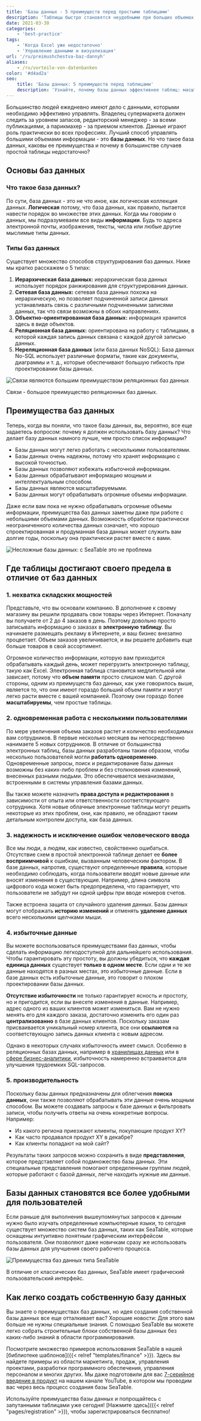 ```yaml
---
title: 'Базы данных - 5 преимуществ перед простыми таблицами'
description: 'Таблицы быстро становятся неудобными при больших объемах данных. Базы данных обеспечивают структуру, контроль доступа, предотвращение ошибок и высокую производительность. В статье рассмотрены 5 ключевых преимуществ и современные решения, упрощающие управление информацией.'
date: 2021-03-30
categories:
    - 'best-practice'
tags:
    - 'Когда Excel уже недостаточно'
    - 'Управление данными и визуализация'
url: '/ru/preimushchestva-baz-dannyh'
aliases:
    - /ru/vorteile-von-datenbanken
color: '#d4ad2a'
seo:
    title: 'Базы данных: 5 преимуществ перед таблицами'
    description: 'Узнайте, почему базы данных эффективнее таблиц: масштабируемость, надежность и работа с несколькими пользователями.'
---
```


Большинство людей ежедневно имеют дело с данными, которыми необходимо эффективно управлять. Владелец супермаркета должен следить за уровнем запасов, редакторский менеджер - за всеми публикациями, а парикмахер - за приемом клиентов. Данные играют роль практически во всех профессиях. Лучший способ управлять большими объемами информации - это **базы данных**. Но что такое база данных, каковы ее преимущества и почему в большинстве случаев простой таблицы недостаточно?

## Основы баз данных

### Что такое база данных?

По сути, база данных - это не что иное, как логическая коллекция данных. **Логическая** потому, что база данных, как правило, пытается навести порядок во множестве этих данных. Когда мы говорим о данных, мы подразумеваем все виды **информации**. Будь то адреса электронной почты, изображения, тексты, числа или любые другие мыслимые типы данных.

### Типы баз данных

Существует множество способов структурирования баз данных. Ниже мы кратко расскажем о 5 типах:

1. **Иерархическая база данных:** иерархическая база данных использует порядок ранжирования для структурирования данных.
2. **Сетевая база данных:** сетевая база данных похожа на иерархическую, но позволяет подчиненной записи данных устанавливать связь с различными подчиненными записями данных, так что связи возможны в обоих направлениях.
3. **Объектно-ориентированная база данных:** информация хранится здесь в виде объектов.
4. **Реляционная база данных:** ориентирована на работу с таблицами, в которой каждая запись данных связана с каждой другой записью данных.
5. **Нереляционная база данных** (или база данных NoSQL): База данных No-SQL использует различные форматы, такие как документы, диаграммы и т. д., которые обеспечивают большую гибкость при проектировании базы данных.

![Связи являются большим преимуществом реляционных баз данных](hunter-harritt-Ype9sdOPdYc-unsplash-scaled-1.jpg)

Связи - большое преимущество реляционных баз данных.

## Преимущества баз данных

Теперь, когда вы поняли, что такое базы данных, вы, вероятно, все еще задаетесь вопросом: почему я должен использовать базу данных? Что делает базу данных намного лучше, чем просто список информации?

- Базы данных могут легко работать с несколькими пользователями.
- Базы данных очень надежны, потому что хранят информацию с высокой точностью.
- Базы данных позволяют избежать избыточной информации.
- Базы данных обрабатывают информацию мощным и интеллектуальным способом.
- Базы данных являются масштабируемыми.
- Базы данных могут обрабатывать огромные объемы информации.

Даже если вам пока не нужно обрабатывать огромные объемы информации, преимущества баз данных заметны даже при работе с небольшими объемами данных. Возможность обработки практически неограниченного количества данных означает, что хорошо спроектированная и продуманная база данных может служить вам долгие годы, поскольку она практически растет вместе с вами.

![Несложные базы данных: с SeaTable это не проблема](pexels-christina-morillo-1181354-e1634551763220.jpg)

## Где таблицы достигают своего предела в отличие от баз данных

### 1\. нехватка складских мощностей

Представьте, что вы основали компанию. В дополнение к своему магазину вы решили продавать свои товары через Интернет. Поначалу вы получаете от 2 до 4 заказов в день. Поэтому довольно просто записывать информацию о заказах в **электронную таблицу**. Вы начинаете размещать рекламу в Интернете, и ваш бизнес внезапно процветает. Объем заказов увеличивается, и вы решаете добавить еще больше товаров в свой ассортимент.

Огромное количество информации, которую вам приходится обрабатывать каждый день, может перегрузить электронную таблицу, такую как Excel. Электронная таблица становится медлительной или зависает, потому что **объем памяти** просто слишком мал. С другой стороны, одним из преимуществ баз данных, как уже говорилось выше, является то, что они имеют гораздо больший объем памяти и могут легко расти вместе с вашей компанией. Поэтому они гораздо более **масштабируемы**, чем простые таблицы.

### 2\. одновременная работа с несколькими пользователями

По мере увеличения объема заказов растет и количество необходимых вам сотрудников. В первые несколько месяцев вы непосредственно нанимаете 5 новых сотрудников. В отличие от большинства электронных таблиц, базы данных разработаны таким образом, чтобы несколько пользователей могли **работать одновременно**. Одновременные запросы, поиск и редактирование базы данных возможны без каких-либо проблем и без столкновения изменений, внесенных разными людьми. Это обеспечивается механизмами, встроенными в системы управления базами данных.

Вы также можете назначить **права доступа и редактирования** в зависимости от опыта или ответственности соответствующего сотрудника. Хотя новые облачные электронные таблицы могут решить некоторые из этих проблем, они, как правило, не обладают таким детальным контролем доступа, как база данных.

### 3\. надежность и исключение ошибок человеческого ввода

Все мы люди, а людям, как известно, свойственно ошибаться. Отсутствие схем в простой электронной таблице делает ее **более восприимчивой** к ошибкам, вызванным человеческим фактором. В базе данных, напротив, существуют определенные **правила**, которые необходимо соблюдать, когда пользователи вводят новые данные или вносят изменения в существующие. Например, длина символа цифрового кода может быть предопределена, что гарантирует, что пользователи не забудут ни одной цифры при вводе номеров счетов.

Также встроена защита от случайного удаления данных. Базы данных могут отображать **историю изменений** и отменять **удаление данных** всего несколькими щелчками мыши.

### 4\. избыточные данные

Вы можете воспользоваться преимуществами баз данных, чтобы сделать информацию легкодоступной для дальнейшего использования. Чтобы гарантировать эту простоту, вы должны убедиться, что **каждая единица данных** существует **только в одном месте**. Если одни и те же данные находятся в разных местах, это избыточные данные. Если в базе данных есть избыточные данные, это говорит о плохом проектировании базы данных.

**Отсутствие избыточности** не только гарантирует ясность и простоту, но и пригодится, если вы внесете изменения в данные. Например, адрес одного из ваших клиентов может измениться. Вам не нужно менять его для каждого заказа, достаточно изменить его один раз **централизованно** в базе данных клиентов. Поскольку заказам присваивается уникальный номер клиента, все они **ссылаются** на соответствующую запись данных клиента с новым адресом.

Однако в некоторых случаях избыточность имеет смысл. Особенно в реляционных базах данных, например в [хранилищах данных](https://de.wikipedia.org/wiki/Data_Warehouse) или в [сфере бизнес-аналитики](https://de.wikipedia.org/wiki/Business_Intelligence), избыточность намеренно встраивается для улучшения трудоемких SQL-запросов.

### 5\. производительность

Поскольку базы данных предназначены для облегчения **поиска данных**, они также позволяют обрабатывать эти данные очень мощным способом. Вы можете создавать запросы к базе данных и фильтровать записи, чтобы получить ответы на очень конкретные вопросы. Например:

- Из какого региона приезжают клиенты, покупающие продукт XY?
- Как часто продавался продукт XY в декабре?
- Как клиенты попадают на мой сайт?

Результаты таких запросов можно сохранить в виде **представления**, которое представляет собой подмножество базы данных. Эти специальные представления помогают определенным группам людей, которые работают с базой данных, легче находить нужные им данные.

## Базы данных становятся все более удобными для пользователей

Если раньше для выполнения вышеупомянутых запросов к данным нужно было изучать определенные компьютерные языки, то сегодня существует множество систем баз данных, таких как SeaTable, которые оснащены интуитивно понятным графическим интерфейсом пользователя. Они позволяют даже новичкам сразу же использовать базы данных для улучшения своего рабочего процесса.

![Преимущества баз данных типа SeaTable](Teammitglieder-ohne-Zugriff-auf-eine-Base-in-die-Mitarbeiter-Spalte-eintragen.gif)

В отличие от классических баз данных, SeaTable имеет графический пользовательский интерфейс.

## Как легко создать собственную базу данных

Вы знаете о преимуществах баз данных, но идея создания собственной базы данных все еще отталкивает вас? Хорошие новости: Для этого вам больше не нужны специальные знания. С помощью SeaTable вы можете легко собрать строительные блоки собственной базы данных без каких-либо знаний в области программирования.

Посмотрите множество примеров использования SeaTable в нашей [библиотеке шаблонов]({{< relref "templates/finance" >}}). Здесь вы найдете примеры из области маркетинга, продаж, управления проектами, разработки программного обеспечения, управления персоналом и многих других. Мы даже подготовили для вас [7-серийное введение в продукт](https://www.youtube.com/watch?v=srUQ2fD1FM0&t=32s) на нашем канале YouTube, в котором мы проводим вас через весь процесс создания базы SeaTable.

Используйте преимущества базы данных и попрощайтесь с запутанными таблицами уже сегодня! [Нажмите здесь]({{< relref "pages/registration" >}}), чтобы зарегистрироваться бесплатно!
